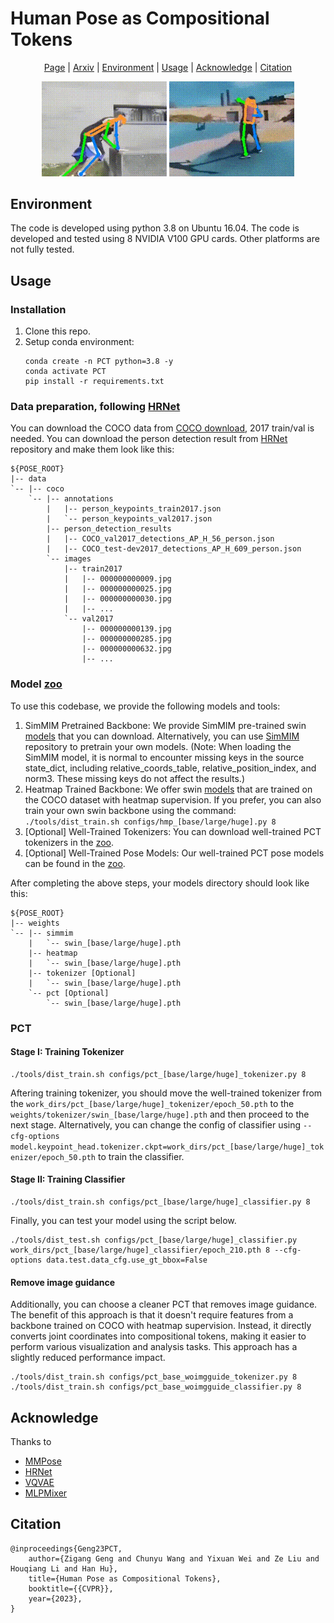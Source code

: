# Human Pose as Compositional Tokens

<p align="center">
  <a href="https://sites.google.com/view/pctpose">Page</a> |
  <a href="https://arxiv.org/pdf/2303.11638.pdf">Arxiv</a> |
  <a href="#Environment">Environment</a> |
  <a href="#Usage">Usage</a> |
  <a href="#Acknowledge">Acknowledge</a> |
  <a href='#Citation'>Citation</a> 
</p>

<div align="center">
  <img src="demo/demo_0.gif" width="200"/>
  <img src="demo/demo_1.gif" width="200"/>
</div>

## Environment
The code is developed using python 3.8 on Ubuntu 16.04. The code is developed and tested using 8 NVIDIA V100 GPU cards. Other platforms are not fully tested.

## Usage
### Installation
1. Clone this repo.
2. Setup conda environment:
   ```
   conda create -n PCT python=3.8 -y
   conda activate PCT
   pip install -r requirements.txt
   ```

### Data preparation, following [HRNet](https://github.com/leoxiaobin/deep-high-resolution-net.pytorch)

You can download the COCO data from [COCO download](http://cocodataset.org/#download), 2017 train/val is needed. You can download the person detection result from [HRNet](https://github.com/leoxiaobin/deep-high-resolution-net.pytorch) repository and make them look like this:

    ${POSE_ROOT}
    |-- data
    `-- |-- coco
        `-- |-- annotations
            |   |-- person_keypoints_train2017.json
            |   `-- person_keypoints_val2017.json
            |-- person_detection_results
            |   |-- COCO_val2017_detections_AP_H_56_person.json
            |   |-- COCO_test-dev2017_detections_AP_H_609_person.json
            `-- images
                |-- train2017
                |   |-- 000000000009.jpg
                |   |-- 000000000025.jpg
                |   |-- 000000000030.jpg
                |   |-- ... 
                `-- val2017
                    |-- 000000000139.jpg
                    |-- 000000000285.jpg
                    |-- 000000000632.jpg
                    |-- ... 

### Model [zoo](https://mailustceducn-my.sharepoint.com/:f:/g/personal/aa397601_mail_ustc_edu_cn/EjGyRWSC7AZFukfefijQsK8ButemCzR8lLOdYWUPg5U2dg?e=4F2oEL)

To use this codebase, we provide the following models and tools:
1. SimMIM Pretrained Backbone: We provide SimMIM pre-trained swin [models](https://mailustceducn-my.sharepoint.com/:f:/g/personal/aa397601_mail_ustc_edu_cn/EgtBx4MGIFtKvfugHBycSucBfbsFt92X86HM_fgnzl0Z1w?e=OYsYqy) that you can download. Alternatively, you can use [SimMIM](https://github.com/microsoft/SimMIM) repository to pretrain your own models. (Note: When loading the SimMIM model, it is normal to encounter missing keys in the source state_dict, including relative_coords_table, relative_position_index, and norm3. These missing keys do not affect the results.)
2. Heatmap Trained Backbone: We offer swin [models](https://mailustceducn-my.sharepoint.com/:f:/g/personal/aa397601_mail_ustc_edu_cn/EiHuJ2SUpOhEmbuEXS5KkDUBBaeRlz2QyVnEcDwDUuJtwA?e=dCiiP1) that are trained on the COCO dataset with heatmap supervision. If you prefer, you can also train your own swin backbone using the command: `./tools/dist_train.sh configs/hmp_[base/large/huge].py 8`
3. [Optional] Well-Trained Tokenizers: You can download well-trained PCT tokenizers in the [zoo](https://mailustceducn-my.sharepoint.com/:f:/g/personal/aa397601_mail_ustc_edu_cn/Esvcc0LSurFLjhPGRJ-ZbSAB61A1q2rFWgePjHygbdwMLA?e=pXgisB).
4. [Optional] Well-Trained Pose Models: Our well-trained PCT pose models can be found in the [zoo](https://mailustceducn-my.sharepoint.com/:f:/g/personal/aa397601_mail_ustc_edu_cn/Epf3xVN8lJ9Km4qGQePCKR4Bl809PZXxXJETzWz6LFuFig?e=PbG3Ps).

After completing the above steps, your models directory should look like this:

    ${POSE_ROOT}
    |-- weights
    `-- |-- simmim
        |   `-- swin_[base/large/huge].pth
        |-- heatmap
        |   `-- swin_[base/large/huge].pth
        |-- tokenizer [Optional]
        |   `-- swin_[base/large/huge].pth
        `-- pct [Optional]
            `-- swin_[base/large/huge].pth 

### PCT

#### Stage I: Training Tokenizer

```
./tools/dist_train.sh configs/pct_[base/large/huge]_tokenizer.py 8
```
Aftering training tokenizer, you should move the well-trained tokenizer from the `work_dirs/pct_[base/large/huge]_tokenizer/epoch_50.pth` to the `weights/tokenizer/swin_[base/large/huge].pth` and then proceed to the next stage. Alternatively, you can change the config of classifier using `--cfg-options model.keypoint_head.tokenizer.ckpt=work_dirs/pct_[base/large/huge]_tokenizer/epoch_50.pth` to train the classifier.

#### Stage II: Training Classifier

```
./tools/dist_train.sh configs/pct_[base/large/huge]_classifier.py 8
```

Finally, you can test your model using the script below.
```
./tools/dist_test.sh configs/pct_[base/large/huge]_classifier.py work_dirs/pct_[base/large/huge]_classifier/epoch_210.pth 8 --cfg-options data.test.data_cfg.use_gt_bbox=False
```

#### Remove image guidance
Additionally, you can choose a cleaner PCT that removes image guidance. The benefit of this approach is that it doesn't require features from a backbone trained on COCO with heatmap supervision. Instead, it directly converts joint coordinates into compositional tokens, making it easier to perform various visualization and analysis tasks. This approach has a slightly reduced performance impact.
```
./tools/dist_train.sh configs/pct_base_woimgguide_tokenizer.py 8
./tools/dist_train.sh configs/pct_base_woimgguide_classifier.py 8
```

## Acknowledge

Thanks to 
- [MMPose](https://github.com/open-mmlab/mmpose)
- [HRNet](https://github.com/HRNet)
- [VQVAE](https://github.com/zalandoresearch/pytorch-vq-vae)
- [MLPMixer](https://github.com/920232796/MlpMixer-pytorch)

## Citation

```
@inproceedings{Geng23PCT,
	author={Zigang Geng and Chunyu Wang and Yixuan Wei and Ze Liu and Houqiang Li and Han Hu},
	title={Human Pose as Compositional Tokens},
	booktitle={{CVPR}},
	year={2023}, 
}
```
